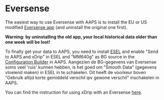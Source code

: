 # Eversense

The easiest way to use Eversense with AAPS is to install the EU or US modified [Eversense app](https://cr4ck3d3v3r53n53.club/) (and uninstall the original one first).

**Warning: by uninstalling the old app, your local historical data older than one week will be lost!**

To finally get your data to AAPS, you need to install [ESEL](https://github.com/BernhardRo/Esel/releases) and enable "Send to AAPS and xDrip" in ESEL and "MM640g" as BG source in the [Configuration Builder](../Configuration/Config-Builder.md) in AAPS. Aangezien de BG-gegevens van Eversense soms veel 'ruis' kunnen hebben, is het goed om "Smooth Data" (gegevens vloeiend maken) in ESEL in te schakelen. Dit heeft de voorkeur boven "Gebruik altijd korte gemiddeld verschil ipv gewone verschil" inschakelen in AAPS.

You can find the instruction for using xDrip with an Eversense [here](https://github.com/BernhardRo/Esel/tree/master/apk).
